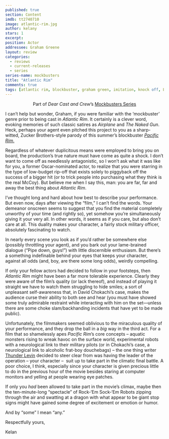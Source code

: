 ```yaml
---
published: true
section: Content
imdb: tt2740710
image: atlantic-rim.jpg
author: kelany
stars: 1 
excerpt: 
position: Actor
addressee: Graham Greene
layout: review
categories: 
  - reviews
  - current-releases
  - series
series-name: mockbusters
title: "Atlantic Rim"
comments: true
tags: [atlantic rim, blockbuster, graham green, imitation, knock off, Letters, mockbuster, pcific rim, ripoff]
---
```

<p style="text-align:center;">Part of <em>Dear Cast and Crew</em>&#8217;s <a href="/events/2013/9/12/mockbuster-series.html">Mockbusters Series</a></p>
<p>I can&#8217;t help but wonder, Graham, if you were familiar with the &#8216;mockbuster&#8217; genre prior to being cast in <em>Atlantic Rim</em>. It certainly is a clever word, evoking memories of such classic satires as <em>Airplane</em> and <em>The Naked Gun</em>. Heck, perhaps your agent even pitched this project to you as a sharp-witted, Zucker Brothers-style parody of this summer&rsquo;s blockbuster <a href="/content/2013/7/11/pacific-rim.html"><em>Pacific Rim</em>.</a></p>
<p>Regardless of whatever duplicitous means were employed to bring you on board, the production&#8217;s true nature must have come as quite a shock. I don&#8217;t want to come off as needlessly antagonistic, so I won&#8217;t ask what it was like for you, a former Oscar-nominated actor, to realize that you were starring in the type of low-budget rip-off that exists solely to piggyback off the success of a bigger hit (or to trick people into purchasing what they think is the real McCoy). But believe me when I say this, man: you are far, far and away the best thing about <em>Atlantic Rim</em>.</p>
<p>I&#8217;ve thought long and hard about how best to describe your performance. But even now, days after viewing the &ldquo;film,&rdquo; I can&rsquo;t find the words. Your demeanor onscreen seems to suggest that you find the material completely unworthy of your time (and rightly so), yet somehow you&#8217;re simultaneously giving it your very all. In other words, it seems as if you care, but also don&#8217;t care at all. This duality makes your character, a fairly stock military officer, absolutely fascinating to watch.</p>
<p>In nearly every scene you look as if you&#8217;d rather be somewhere else (possibly throttling your agent), and you bark out your lame-brained dialogue (&#8220;Pipe down, guys!&#8221;) with little discernible enthusiasm. But there&#8217;s a something indefinable behind your eyes that keeps your character, against all odds (and, boy, are there some long odds), weirdly compelling.</p>
<p>If only your fellow actors had decided to follow in your footsteps, then <em>Atlantic Rim</em> might have been a far more tolerable experience. Clearly they were aware of the film&#8217;s quality (or lack thereof), and instead of playing it straight we have to watch them struggling to hide smiles; a sort of unpleasant self-awareness that, in David Chokachi&#8217;s case, makes the audience curse their ability to both see and hear (you must have showed some truly admirable restraint while interacting with him on the set&mdash;unless there are some choke slam/backhanding incidents that have yet to be made public).</p>
<p>Unfortunately, the filmmakers seemed oblivious to the miraculous quality of your performance, and they drop the ball in a <em>big</em> way in the third act. For a film that so shamelessly apes <em>Pacific Rim</em>&#8217;s core concepts &ndash; aquatic monsters rising to wreak havoc on the surface world, experimental robots with a neurological link to their military pilots (or in Chokachi&#8217;s case, a neurological link to alcoholic frat-boy douchebags) &ndash; the one thing writer <a href="/content/2013/7/17/sharknado.html">Thunder Levin</a> decided to steer clear from was having the leader of the operation &ndash; your character &ndash; &nbsp;suit up to take part in the climatic final battle. A poor choice, I think, especially since your character is given precious little to do in the previous hour of the movie besides staring at computer monitors and yelling at people wearing eye patches.</p>
<p>If only you <em>had</em> been allowed to take part in the movie&#8217;s climax, maybe then the ten-minute-long &#8220;spectacle&#8221; of Rock-&#8216;Em Sock-&lsquo;Em Robots zipping through the air and swatting at a dragon with what appear to be giant stop signs might have gained some degree of excitement or emotion or humor.</p>
<p>And by &ldquo;some&rdquo; I mean &ldquo;any.&rdquo;</p>
<p>Respectfully yours,</p>
<p>Kelan</p>

